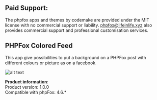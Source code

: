 <h2>Paid Support:</h2>       
<p>The phpfox apps and themes by codemake are provided under the MIT license with no commercial support or liability. 
<a href="mailto:phpfox@lifeinlife.xyz">phpfox@lifeinlife.xyz</a> also provides commercial support and professional customisation services.</p>

<h2>PHPFox Colored Feed</h2>

This app give possibilities to put a background on a PHPFox post with different colours or picture as on a facebook.

![alt text](https://s3.amazonaws.com/phpfox-store/uploads/2018/09/28072000/73.png)

<strong>Product information:</strong>       
Product version: 1.0.0       
Compatible with phpFox: 4.6.*       
